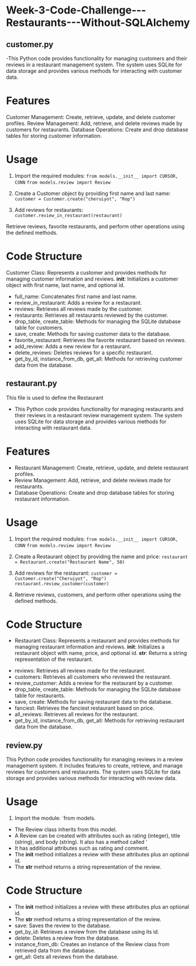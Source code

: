 # Week-3-Code-Challenge---Restaurants---Without-SQLAlchemy

## customer.py
-This Python code provides functionality for managing customers and their reviews in a restaurant management system. The system uses SQLite for data storage and provides various methods for interacting with customer data.

# Features
Customer Management: Create, retrieve, update, and delete customer profiles.
Review Management: Add, retrieve, and delete reviews made by customers for restaurants.
Database Operations: Create and drop database tables for storing customer information.

# Usage
1. Import the required modules:
`from models.__init__ import CURSOR, CONN`
`from models.review import Review`

2. Create a Customer object by providing first name and last name:
`customer = Customer.create("cheruiyot", "Rop")`

3. Add reviews for restaurants:
  `customer.review_in_restaurant(restaurant)`

 Retrieve reviews, favorite restaurants, and perform other operations using the defined methods.

# Code Structure

Customer Class: Represents a customer and provides methods for managing customer information and reviews.
__init__: Initializes a customer object with first name, last name, and optional id.
- full_name: Concatenates first name and last name.
- review_in_restaurant: Adds a review for a restaurant.
- reviews: Retrieves all reviews made by the customer.
- restaurants: Retrieves all restaurants reviewed by the customer.
- drop_table, create_table: Methods for managing the SQLite database table for customers.
- save, create: Methods for saving customer data to the database.
- favorite_restaurant: Retrieves the favorite restaurant based on reviews.
- add_review: Adds a new review for a restaurant.
- delete_reviews: Deletes reviews for a specific restaurant.
- get_by_id, instance_from_db, get_all: Methods for retrieving customer data from the database.

## restaurant.py
This file is used to define the Restaurant
- This Python code provides functionality for managing restaurants and their reviews in a restaurant review management system. The system uses SQLite for data storage and provides various methods for interacting with restaurant data.

# Features
- Restaurant Management: Create, retrieve, update, and delete restaurant profiles.
- Review Management: Add, retrieve, and delete reviews made for restaurants.
- Database Operations: Create and drop database tables for storing restaurant information.


# Usage
1. Import the required modules:
`from models.__init__ import CURSOR, CONN`
`from models.review import Review`
 2. Create a Restaurant object by providing the name and price:
 `restaurant = Restaurant.create("Restaurant Name", 50)`

 3. Add reviews for the restaurant:
`customer = Customer.create("Cheruiyot", "Rop")`
`restaurant.review_customer(customer)`

4. Retrieve reviews, customers, and perform other operations using the defined methods.

# Code Structure
* Restaurant Class: Represents a restaurant and provides methods for managing restaurant information and reviews.
__init__: Initializes a restaurant object with name, price, and optional id.
__str__: Returns a string representation of the restaurant.
- reviews: Retrieves all reviews made for the restaurant.
- customers: Retrieves all customers who reviewed the restaurant.
- review_customer: Adds a review for the restaurant by a customer.
- drop_table, create_table: Methods for managing the SQLite database table for restaurants.
- save, create: Methods for saving restaurant data to the database.
- fanciest: Retrieves the fanciest restaurant based on price.
- all_reviews: Retrieves all reviews for the restaurant.
- get_by_id, instance_from_db, get_all: Methods for retrieving restaurant data from the database.

## review.py
This Python code provides functionality for managing reviews in a review management system. It includes features to create, retrieve, and manage reviews for customers and restaurants. The system uses SQLite for data storage and provides various methods for interacting with review data.

# Usage

1. Import the module: `from models.
- The Review class inherits from this model.
- A Review can be created with attributes such as rating (integer), title (string), and body (string). It also has a method called ' 
- It has additional attributes such as rating and comment.
- The __init__ method initializes a review with these attributes plus an optional id.
- The __str__ method returns a string representation of the review.

# Code Structure

- The __init__ method initializes a review with these attributes plus an optional id.
- The __str__ method returns a string representation of the review.
- save: Saves the review to the database.
- get_by_id: Retrieves a review  from the database using its id.
- delete: Deletes a review from the database.
- instance_from_db: Creates an instance of the Review class from retrieved data from the database.
- get_all: Gets all reviews from the database.













